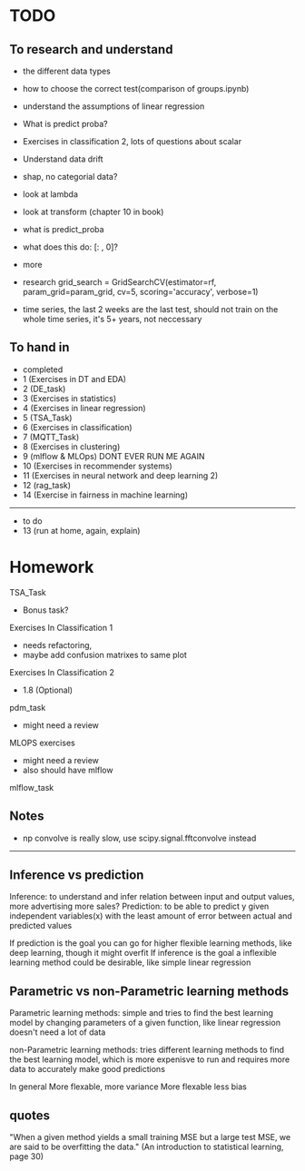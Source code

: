 # TODO

## To research and understand

- the different data types
- how to choose the correct test(comparison of groups.ipynb)
- understand the assumptions of linear regression
- What is predict proba?
- Exercises in classification 2, lots of questions about scalar
- Understand data drift
- shap, no categorial data?
- look at lambda
- look at transform (chapter 10 in book)
- what is predict_proba
- what does this do: [: , 0]?
- more
- research grid_search = GridSearchCV(estimator=rf, param_grid=param_grid, cv=5, scoring='accuracy', verbose=1)

- time series, the last 2 weeks are the last test, should not train on the whole time series, it's 5+ years, not neccessary

## To hand in
- completed
- 1 (Exercises in DT and EDA)
- 2 (DE_task)
- 3 (Exercises in statistics)
- 4 (Exercises in linear regression)
- 5 (TSA_Task)
- 6 (Exercises in classification)
- 7 (MQTT_Task)
- 8 (Exercises in clustering)
- 9 (mlflow & MLOps) DONT EVER RUN ME AGAIN
- 10 (Exercises in recommender systems)
- 11 (Exercises in neural network and deep learning 2)
- 12 (rag_task)
- 14 (Exercise in fairness in machine learning)
---
- to do
- 13 (run at home, again, explain)

# Homework

TSA_Task

- Bonus task?

Exercises In Classification 1

- needs refactoring,
- maybe add confusion matrixes to same plot

Exercises In Classification 2

- 1.8 (Optional)

pdm_task

- might need a review

MLOPS exercises

- might need a review
- also should have mlflow

mlflow_task

## Notes

- np convolve is really slow, use scipy.signal.fftconvolve instead

---

## Inference vs prediction

Inference: to understand and infer relation between input and output values, more advertising more sales?
Prediction: to be able to predict y given independent variables(x) with the least amount of error between actual and predicted values

If prediction is the goal you can go for higher flexible learning methods, like deep learning, though it might overfit
If inference is the goal a inflexible learning method could be desirable, like simple linear regression

## Parametric vs non-Parametric learning methods

Parametric learning methods: simple and tries to find the best learning model by changing parameters of a given function, like linear regression
doesn't need a lot of data

non-Parametric learning methods: tries different learning methods to find the best learning model, which is more expenisve to run and requires more data
to accurately make good predictions

In general
More flexable, more variance
More flexable less bias

## quotes

"When a given method yields a small training MSE but a large test MSE, we are
said to be overfitting the data." (An introduction to statistical learning, page 30)
